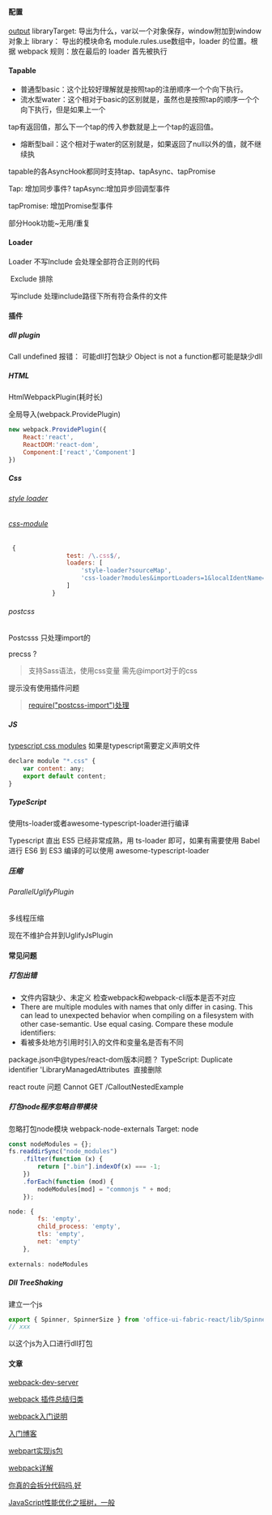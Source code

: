 #### 配置

[output](https://blog.csdn.net/whh181/article/details/80613633)
​	libraryTarget:  导出为什么，var以一个对象保存，window附加到window对象上
​	library： 导出的模块命名
module.rules.use数组中，loader 的位置。根据 webpack 规则：放在最后的 loader 首先被执行



#### Tapable

- 普通型basic：这个比较好理解就是按照tap的注册顺序一个个向下执行。
- 流水型water：这个相对于basic的区别就是，虽然也是按照tap的顺序一个个向下执行，但是如果上一个

tap有返回值，那么下一个tap的传入参数就是上一个tap的返回值。

- 熔断型bail：这个相对于water的区别就是，如果返回了null以外的值，就不继续执

 

tapable的各AsyncHook都同时支持tap、tapAsync、tapPromise

Tap: 增加同步事件?
 tapAsync:增加异步回调型事件

tapPromise: 增加Promise型事件

 

部分Hook功能~无用/重复



#### Loader

Loader  不写Include   会处理全部符合正则的代码

​	Exclude  排除

​	写include 处理include路径下所有符合条件的文件



#### 插件

##### dll plugin

Call undefined 报错： 可能dll打包缺少
Object is not a function都可能是缺少dll

##### HTML

HtmlWebpackPlugin(耗时长)

全局导入(webpack.ProvidePlugin)

```javascript
new webpack.ProvidePlugin({
    React:'react',
    ReactDOM:'react-dom',
    Component:['react','Component']
})
```



##### Css

###### [style loader](https://github.com/webpack-contrib/style-loader)

###### [css-module](https://github.com/gajus/react-css-modules)

```javascript
 {
                test: /\.css$/,
                loaders: [
                    'style-loader?sourceMap',
                    'css-loader?modules&importLoaders=1&localIdentName=[path]___[name]__[local]___[hash:base64:5]'
                ]
            }
```

###### postcss

Postcsss 只处理import的

precss ?  

> 支持Sass语法，使用css变量 需先@import对于的css

提示没有使用插件问题
> [require("postcss-import")处理](https://github.com/postcss/postcss/issues/1247)


##### JS

[typescript css modules](https://www.colabug.com/2303193.html)
如果是typescript需要定义声明文件

```javascript
declare module "*.css" {
    var content: any;
    export default content;
}
```





##### TypeScript

使用ts-loader或者awesome-typescript-loader进行编译

Typescript 直出 ES5 已经非常成熟，用 ts-loader 即可，如果有需要使用 Babel 进行 ES6 到 ES3 编译的可以使用 awesome-typescript-loader





##### 压缩

###### ParallelUglifyPlugin

多线程压缩

现在不维护合并到UglifyJsPlugin



#### 常见问题

##### 打包出错

- 文件内容缺少、未定义
  检查webpack和webpack-cli版本是否不对应
- There are multiple modules with names that only differ in casing.
  This can lead to unexpected behavior when compiling on a filesystem with other case-semantic.
  Use equal casing. Compare these module identifiers:
- 看被多处地方引用时引入的文件和变量名是否有不同

package.json中@types/react-dom版本问题？
TypeScript: Duplicate identifier 'LibraryManagedAttributes
​	直接删除



react route 问题
Cannot GET /CalloutNestedExample



##### 打包node程序忽略自带模块

忽略打包node模块
	webpack-node-externals
    Target: node


```javascript
const nodeModules = {};
fs.readdirSync("node_modules")
    .filter(function (x) {
        return [".bin"].indexOf(x) === -1;
    })
    .forEach(function (mod) {
        nodeModules[mod] = "commonjs " + mod;
    });

node: {
        fs: 'empty',
        child_process: 'empty',
        tls: 'empty',
        net: 'empty'
    },
        
externals: nodeModules
```



##### Dll TreeShaking

建立一个js

```js
export { Spinner, SpinnerSize } from 'office-ui-fabric-react/lib/Spinner';
// xxx
```

以这个js为入口进行dll打包



#### 文章

[webpack-dev-server](https://webpack.js.org/configuration/dev-server/#devserver-hot)

[webpack 插件总结归类](https://segmentfault.com/a/1190000016816813)

[webpack入门说明](https://juejin.im/post/5bd66efcf265da0a8a6af2d2)

[入门博客](https://www.jianshu.com/p/3066d96aec8b)

[webpart实现js包](https://juejin.im/post/5bfca0e8f265da611204b3ca)

[webpack详解](https://github.com/ruizeng/blog/blob/master/Frontend/dive-into-webpack/article.md?hmsr=toutiao.io&utm_medium=toutiao.io&utm_source=toutiao.io)

[你真的会拆分代码吗,好](https://mp.weixin.qq.com/s?__biz=MzUxMzcxMzE5Ng==&mid=2247490234&idx=1&sn=a57614db8d5570eb4cf71c39d376ab46&chksm=f951aff9ce2626ef928250381d1914629393d75d75bbb124da6a3370bef94820132b07d11c6b&mpshare=1&scene=23&srcid=01094hCOdOckeg4crRiHe5xz#rd)

[JavaScript性能优化之摇树，一般](http://mp.weixin.qq.com/s?__biz=MzUxMzcxMzE5Ng==&mid=2247490230&idx=1&sn=7c407256e1d144631ea143f593311153&chksm=f951aff5ce2626e3c362361ac5473dcc231ffee12c8e5e9e34fd5b9b664b2cce3122b517e992&mpshare=1&scene=23&srcid=0109fyVv66SYSRewfZ52NGZV#rd)